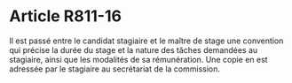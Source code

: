 # Article R811-16

Il est passé entre le candidat stagiaire et le maître de stage une convention qui précise la durée du stage et la nature des tâches demandées au stagiaire, ainsi que les modalités de sa rémunération. Une copie en est adressée par le stagiaire au secrétariat de la commission.